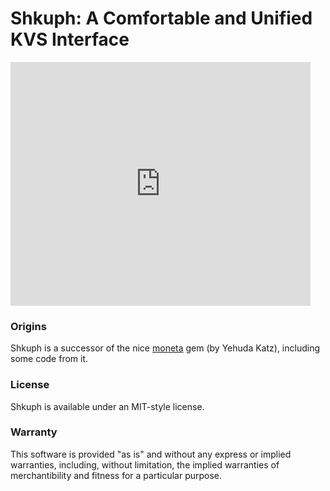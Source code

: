 Shkuph: A Comfortable and Unified KVS Interface
===============================================

<iframe title="YouTube video player" class="youtube-player"
type="text/html" width="480" height="390"
src="http://www.youtube.com/embed/CrtqZEobJSg?rel=0"
frameborder="0"></iframe>

### Origins ###
Shkuph is a successor of the nice
[moneta](https://github.com/wycats/moneta) gem
(by Yehuda Katz), including some code from it.

### License ###
Shkuph is available under an MIT-style license.

### Warranty ###
This software is provided "as is" and without any express or
implied warranties, including, without limitation, the implied
warranties of merchantibility and fitness for a particular
purpose.
